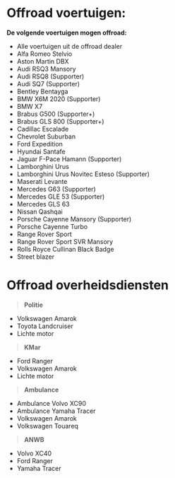 # **Offroad voertuigen:**
**De volgende voertuigen mogen offroad:**

 - Alle voertuigen uit de offroad dealer
 - Alfa Romeo Stelvio
 - Aston Martin DBX
 - Audi RSQ3 Mansory
 - Audi RSQ8 (Supporter)
 - Audi SQ7 (Supporter)
 - Bentley Bentayga
 - BMW X6M 2020 (Supporter)
 - BMW X7
 - Brabus G500 (Supporter+)
 - Brabus GLS 800 (Supporter+)
 - Cadillac Escalade
 - Chevrolet Suburban
 - Ford Expedition
 - Hyundai Santafe
 - Jaguar F-Pace Hamann (Supporter)
 - Lamborghini Urus
 - Lamborghini Urus Novitec Esteso (Supporter)
 - Maserati Levante
 - Mercedes G63 (Supporter)
 - Mercedes GLE 53 (Supporter)
 - Mercedes GLS 63
 - Nissan Qashqai
 - Porsche Cayenne Mansory (Supporter)
 - Porsche Cayenne Turbo
 - Range Rover Sport
 - Range Rover Sport SVR Mansory
 - Rolls Royce Cullinan Black Badge
 - Street blazer

# **Offroad overheidsdiensten**
> **Politie**
 - Volkswagen Amarok
 - Toyota Landcruiser
 - Lichte motor
> **KMar**
 - Ford Ranger
 - Volkswagen Amarok
 - Lichte motor
> **Ambulance**
 - Ambulance Volvo XC90
 - Ambulance Yamaha Tracer
 - Volkswagen Amarok
 - Volkswagen Touareq
 > **ANWB**
 - Volvo XC40
 - Ford Ranger
 - Yamaha Tracer
